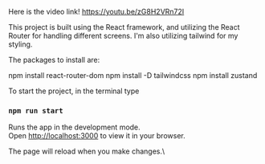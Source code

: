Here is the video link!
https://youtu.be/zG8H2VRn72I


This project is built using the React framework, and utilizing the React Router for handling different screens. 
I'm also utilizing tailwind for my styling.

The packages to install are:

npm install react-router-dom
npm install -D tailwindcss
npm install zustand


To start the project, in the terminal type

### `npm run start`

Runs the app in the development mode.\
Open [http://localhost:3000](http://localhost:3000) to view it in your browser.

The page will reload when you make changes.\